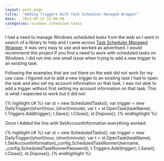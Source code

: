 ```yaml
---
layout: post_page
title:  "Adding Triggers With Task Scheduler Managed Wrapper"
date:   2013-05-21 12:00:00
categories: windows scheduled-tasks 
---
```


I had a need to manage Windows scheduled tasks from the web so I went in search of a library to help and I came across [Task Scheduler Managed Wrapper](http://taskscheduler.codeplex.com/). It was very easy to use and worked as advertised. I would recommend this project if you find a need to work with scheduled tasks on Windows. I did run into one small issue when trying to add a new trigger to an existing task. 

Following the examples that are out there on the web did not work for my use case. I figured out to add a new trigger to an existing task I had to open the task and also set my account information on that task. I was not able to add a trigger without first setting my account information on that task. This is what I expected to work but it did not: 

{% highlight c# %}
var st = new ScheduledTasks(); 
var trigger = new DailyTrigger((short)hour, (short)minute); 
var t = st.OpenTask(taskName); 
t.Triggers.Add(trigger); 
t.Save(); 
t.Close(); 
st.Dispose();
{% endhighlight %}

Once I Added the line with SetAccountInformation everything worked: 

{% highlight c# %}
var st = new ScheduledTasks(); 
var trigger = new DailyTrigger((short)hour, (short)minute); 
var t = st.OpenTask(taskName); 
t.SetAccountInformation(_config.ScheduledTaskRunnerUsername, _config.ScheduledTaskRunnerPassword); 
t.Triggers.Add(trigger); 
t.Save(); 
t.Close(); 
st.Dispose();
{% endhighlight %}
